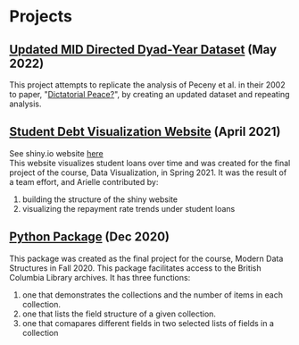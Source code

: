# Projects
## [Updated MID Directed Dyad-Year Dataset](https://github.com/aeherman/sp22author) (May 2022)
This project attempts to replicate the analysis of Peceny et al. in their 2002 to paper, "[Dictatorial Peace?](https://www.jstor.org/stable/3117807#metadata_info_tab_contents)", by creating an updated dataset and repeating analysis.

## [Student Debt Visualization Website](https://github.com/QMSS-G5063-2021/Group_G_HigherEd_Review) (April 2021)
See shiny.io website [here](https://ukipv4-connie-xu.shinyapps.io/Group_G_HigherEd_Review/) <br>
This website visualizes student loans over time and was created for the final project of the course, Data Visualization, in Spring 2021.  It was the result of a team effort, and Arielle contributed by:
1. building the structure of the shiny website
2. visualizing the repayment rate trends under student loans

## [Python Package](https://github.com/QMSS-G5072-2020/Final_Project_Herman_Arielle) (Dec 2020)
This package was created as the final project for the course, Modern Data Structures in Fall 2020.  This package facilitates access to the British Columbia Library archives. It has three functions:
1. one that demonstrates the collections and the number of items in each collection.
2. one that lists the field structure of a given collection.
3. one that comapares different fields in two selected lists of fields in a collection
